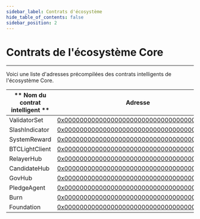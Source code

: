 ```yaml
---
sidebar_label: Contrats d'écosystème
hide_table_of_contents: false
sidebar_position: 2
---
```


# Contrats de l'écosystème Core

---

Voici une liste d'adresses précompilées des contrats intelligents de l'écosystème Core.

| \*\* Nom du contrat intelligent \*\* | **Adresse**                                                                                                               |
| ------------------------------------ | ------------------------------------------------------------------------------------------------------------------------- |
| ValidatorSet                         | [0x0000000000000000000000000000000000001000](https://scan.coredao.org/address/0x0000000000000000000000000000000000001000) |
| SlashIndicator                       | [0x0000000000000000000000000000000000001000](https://scan.coredao.org/address/0x0000000000000000000000000000000000001001) |
| SystemReward                         | [0x0000000000000000000000000000000000001000](https://scan.coredao.org/address/0x0000000000000000000000000000000000001002) |
| BTCLightClient                       | [0x0000000000000000000000000000000000001000](https://scan.coredao.org/address/0x0000000000000000000000000000000000001003) |
| RelayerHub                           | [0x0000000000000000000000000000000000001000](https://scan.coredao.org/address/0x0000000000000000000000000000000000001004) |
| CandidateHub                         | [0x0000000000000000000000000000000000001000](https://scan.coredao.org/address/0x0000000000000000000000000000000000001005) |
| GovHub                               | [0x0000000000000000000000000000000000001000](https://scan.coredao.org/address/0x0000000000000000000000000000000000001006) |
| PledgeAgent                          | [0x0000000000000000000000000000000000001000](https://scan.coredao.org/address/0x0000000000000000000000000000000000001007) |
| Burn                                 | [0x0000000000000000000000000000000000001000](https://scan.coredao.org/address/0x0000000000000000000000000000000000001008) |
| Foundation                           | [0x0000000000000000000000000000000000001000](https://scan.coredao.org/address/0x0000000000000000000000000000000000001009) |
